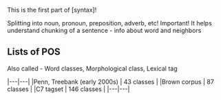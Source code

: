 
This is the first part of [syntax]!

Splitting into noun, pronoun, preposition, adverb, etc!
Important! It helps understand chunking of a sentence - info about word and neighbors

## Lists of POS

Also called - Word classes, Morphological class, Lexical tag

|---|---|
|Penn, Treebank (early 2000s) | 43 classes |
|Brown corpus | 87 classes |
|C7 tagset | 146 classes |
|---|---|

